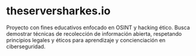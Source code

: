 # theserversharkes.io
Proyecto con fines educativos enfocado en OSINT y hacking ético. Busca demostrar técnicas de recolección de información abierta, respetando principios legales y éticos para aprendizaje y concienciación en ciberseguridad.
